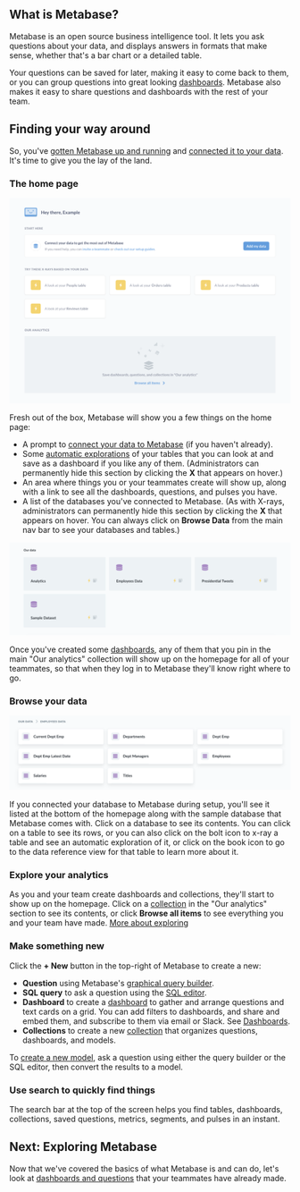 ## What is Metabase?

Metabase is an open source business intelligence tool. It lets you ask questions about your data, and displays answers in formats that make sense, whether that's a bar chart or a detailed table.

Your questions can be saved for later, making it easy to come back to them, or you can group questions into great looking [dashboards](./07-dashboards.md). Metabase also makes it easy to share questions and dashboards with the rest of your team.

## Finding your way around

So, you've [gotten Metabase up and running](../operations-guide/start.md) and [connected it to your data](../administration-guide/01-managing-databases.md). It's time to give you the lay of the land.

### The home page

![The home page](../images/EmptyHomepage.png)

Fresh out of the box, Metabase will show you a few things on the home page:

- A prompt to [connect your data to Metabase](../administration-guide/01-managing-databases.md) (if you haven't already).
- Some [automatic explorations](14-x-rays.md) of your tables that you can look at and save as a dashboard if you like any of them. (Administrators can permanently hide this section by clicking the **X** that appears on hover.)
- An area where things you or your teammates create will show up, along with a link to see all the dashboards, questions, and pulses you have.
- A list of the databases you've connected to Metabase. (As with X-rays, administrators can permanently hide this section by clicking the **X** that appears on hover. You can always click on **Browse Data** from the main nav bar to see your databases and tables.)

![Our data](./images/our-data.png)

Once you've created some [dashboards](07-dashboards.md), any of them that you pin in the main "Our analytics" collection will show up on the homepage for all of your teammates, so that when they log in to Metabase they'll know right where to go.

### Browse your data

![Browse data](./images/browse-data.png)

If you connected your database to Metabase during setup, you'll see it listed at the bottom of the homepage along with the sample database that Metabase comes with. Click on a database to see its contents. You can click on a table to see its rows, or you can also click on the bolt icon to x-ray a table and see an automatic exploration of it, or click on the book icon to go to the data reference view for that table to learn more about it.

### Explore your analytics

As you and your team create dashboards and collections, they'll start to show up on the homepage. Click on a [collection](./collections.md) in the "Our analytics" section to see its contents, or click **Browse all items** to see everything you and your team have made. [More about exploring](03-basic-exploration.md)

### Make something new

Click the **+ New** button in the top-right of Metabase to create a new:

- **Question** using Metabase's [graphical query builder](04-asking-questions.md).
- **SQL query** to ask a question using the [SQL editor](./writing-sql.md).
- **Dashboard** to create a [dashboard](./07-dashboards.md) to gather and arrange questions and text cards on a grid. You can add filters to dashboards, and share and embed them, and subscribe to them via email or Slack. See [Dashboards](./07-dashboards.md).
- **Collections** to create a new [collection](./collections.md) that organizes questions, dashboards, and models.

To [create a new model](./models.md), ask a question using either the query builder or the SQL editor, then convert the results to a model.

### Use search to quickly find things

The search bar at the top of the screen helps you find tables, dashboards, collections, saved questions, metrics, segments, and pulses in an instant.

## Next: Exploring Metabase

Now that we've covered the basics of what Metabase is and can do, let's look at [dashboards and questions](03-basic-exploration.md) that your teammates have already made.
